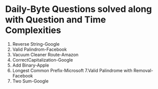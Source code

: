 # Daily-Byte Questions solved along with Question and Time Complexities

1. Reverse String-Google
2. Valid Palindrom-Facebook
3. Vacuum Cleaner Route-Amazon	
4. CorrectCapitalization-Google
5. Add Binary-Apple
6. Longest Common Prefix-Microsoft
7.Valid Palindrome with Removal-Facebook
8. Two Sum-Google